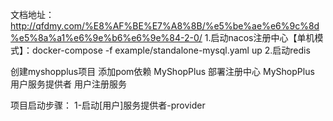 文档地址：http://qfdmy.com/%E8%AF%BE%E7%A8%8B/%e5%be%ae%e6%9c%8d%e5%8a%a1%e6%9e%b6%e6%9e%84-2-0/
1.启动nacos注册中心【单机模式】：docker-compose -f example/standalone-mysql.yaml up
2.启动redis

创建myshopplus项目 添加pom依赖
MyShopPlus 部署注册中心
MyShopPlus 用户服务提供者
用户注册服务






项目启动步骤：
1-启动[用户]服务提供者-provider




